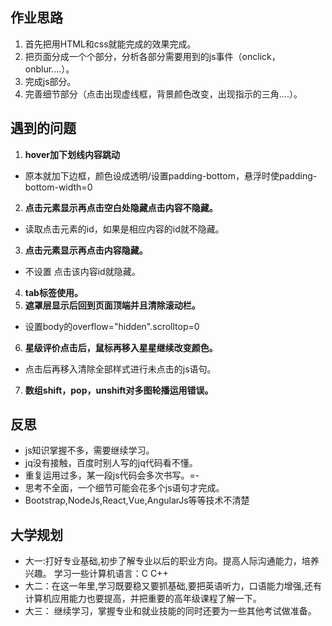 ## 作业思路
1. 首先把用HTML和css就能完成的效果完成。
2. 把页面分成一个个部分，分析各部分需要用到的js事件（onclick，onblur....）。
3. 完成js部分。
4. 完善细节部分（点击出现虚线框，背景颜色改变，出现指示的三角....）。
## 遇到的问题
1. **hover加下划线内容跳动**
* 原本就加下边框，颜色设成透明/设置padding-bottom，悬浮时使padding-bottom-width=0
2. **点击元素显示再点击空白处隐藏点击内容不隐藏。**
* 读取点击元素的id，如果是相应内容的id就不隐藏。
3. **点击元素显示再点击内容隐藏。**
* 不设置 点击该内容id就隐藏。
4. **tab标签使用。**
5. **遮罩层显示后回到页面顶端并且清除滚动栏。**
* 设置body的overflow="hidden".scrolltop=0
6. **星级评价点击后，鼠标再移入星星继续改变颜色。**
* 点击后再移入清除全部样式进行未点击的js语句。
7. **数组shift，pop，unshift对多图轮播运用错误。**
## 反思
* js知识掌握不多，需要继续学习。
* jq没有接触，百度时别人写的jq代码看不懂。
* 重复运用过多，某一段js代码会多次书写。=-
* 思考不全面，一个细节可能会花多个js语句才完成。
* Bootstrap,NodeJs,React,Vue,AngularJs等等技术不清楚
## 大学规划
* 大一:打好专业基础,初步了解专业以后的职业方向。提高人际沟通能力，培养兴趣。
学习一些计算机语言：C C++ 
*  大二：在这一年里,学习既要稳又要抓基础,要把英语听力，口语能力增强,还有计算机应用能力也要提高，并把重要的高年级课程了解一下。
* 大三： 继续学习，掌握专业和就业技能的同时还要为一些其他考试做准备。